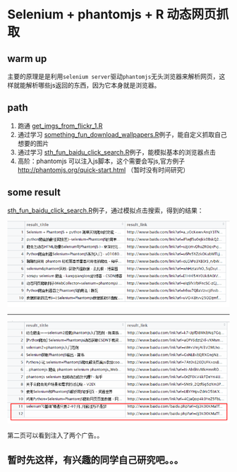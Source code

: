 # Selenium + phantomjs + R 动态网页抓取

## warm up

主要的原理是是利用`selenium server`驱动`phantomjs`无头浏览器来解析网页，这样就能解析哪些js返回的东西，因为它本身就是浏览器。

## path

1. 跑通 [get_imgs_from_flickr_1.R](get_imgs_from_flickr_1.R)
2. 通过学习 [something_fun_download_wallpapers.R](something_fun_download_wallpapers.R)例子，能自定义抓取自己想要的图片
3. 通过学习 [sth_fun_baidu_click_search.R](sth_fun_baidu_click_search.R)例子，能模拟基本的浏览器点击
4. 高阶：phantomjs 可以注入js脚本，这个需要会写js,官方例子 <http://phantomjs.org/quick-start.html> （暂时没有时间研究）

## some result

[sth_fun_baidu_click_search.R](sth_fun_baidu_click_search.R)例子，通过模拟点击搜索，得到的结果：

![img_1](baidu_scrap_1.png)
<hr>

![img_2](baidu_scrap_2.png)

第二页可以看到注入了两个广告。。

## 暂时先这样，有兴趣的同学自己研究吧。。。

